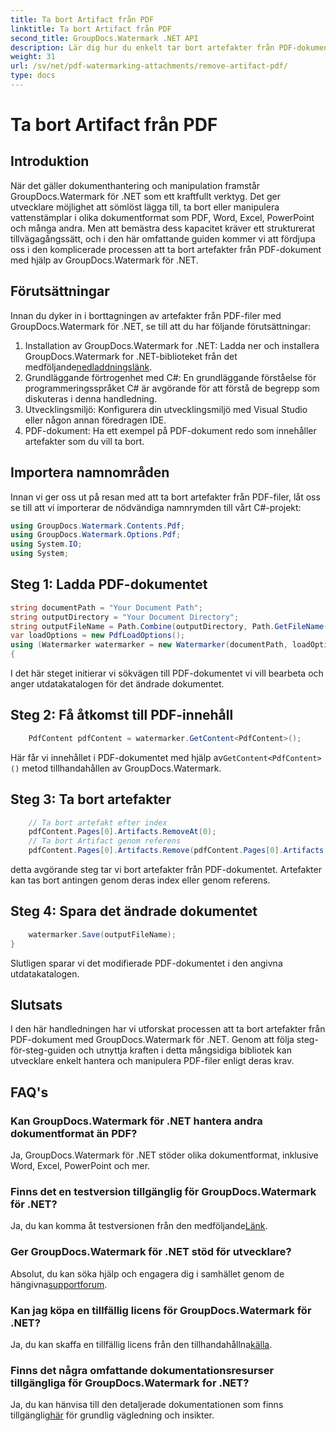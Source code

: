 ```yaml
---
title: Ta bort Artifact från PDF
linktitle: Ta bort Artifact från PDF
second_title: GroupDocs.Watermark .NET API
description: Lär dig hur du enkelt tar bort artefakter från PDF-dokument med GroupDocs.Watermark för .NET. Bemästra processen steg-för-steg med vår omfattande handledning.
weight: 31
url: /sv/net/pdf-watermarking-attachments/remove-artifact-pdf/
type: docs
---
```

# Ta bort Artifact från PDF

## Introduktion
När det gäller dokumenthantering och manipulation framstår GroupDocs.Watermark för .NET som ett kraftfullt verktyg. Det ger utvecklare möjlighet att sömlöst lägga till, ta bort eller manipulera vattenstämplar i olika dokumentformat som PDF, Word, Excel, PowerPoint och många andra. Men att bemästra dess kapacitet kräver ett strukturerat tillvägagångssätt, och i den här omfattande guiden kommer vi att fördjupa oss i den komplicerade processen att ta bort artefakter från PDF-dokument med hjälp av GroupDocs.Watermark för .NET.
## Förutsättningar
Innan du dyker in i borttagningen av artefakter från PDF-filer med GroupDocs.Watermark för .NET, se till att du har följande förutsättningar:
1. Installation av GroupDocs.Watermark for .NET: Ladda ner och installera GroupDocs.Watermark for .NET-biblioteket från det medföljande[nedladdningslänk](https://releases.groupdocs.com/Watermark/net/).
2. Grundläggande förtrogenhet med C#: En grundläggande förståelse för programmeringsspråket C# är avgörande för att förstå de begrepp som diskuteras i denna handledning.
3. Utvecklingsmiljö: Konfigurera din utvecklingsmiljö med Visual Studio eller någon annan föredragen IDE.
4. PDF-dokument: Ha ett exempel på PDF-dokument redo som innehåller artefakter som du vill ta bort.

## Importera namnområden
Innan vi ger oss ut på resan med att ta bort artefakter från PDF-filer, låt oss se till att vi importerar de nödvändiga namnrymden till vårt C#-projekt:
```csharp
using GroupDocs.Watermark.Contents.Pdf;
using GroupDocs.Watermark.Options.Pdf;
using System.IO;
using System;
```
## Steg 1: Ladda PDF-dokumentet
```csharp
string documentPath = "Your Document Path";
string outputDirectory = "Your Document Directory";
string outputFileName = Path.Combine(outputDirectory, Path.GetFileName(documentPath));
var loadOptions = new PdfLoadOptions();
using (Watermarker watermarker = new Watermarker(documentPath, loadOptions))
{
```
I det här steget initierar vi sökvägen till PDF-dokumentet vi vill bearbeta och anger utdatakatalogen för det ändrade dokumentet.
## Steg 2: Få åtkomst till PDF-innehåll
```csharp
    PdfContent pdfContent = watermarker.GetContent<PdfContent>();
```
 Här får vi innehållet i PDF-dokumentet med hjälp av`GetContent<PdfContent>()` metod tillhandahållen av GroupDocs.Watermark.
## Steg 3: Ta bort artefakter
```csharp
    // Ta bort artefakt efter index
    pdfContent.Pages[0].Artifacts.RemoveAt(0);
    // Ta bort Artifact genom referens
    pdfContent.Pages[0].Artifacts.Remove(pdfContent.Pages[0].Artifacts[0]);
```
detta avgörande steg tar vi bort artefakter från PDF-dokumentet. Artefakter kan tas bort antingen genom deras index eller genom referens.
## Steg 4: Spara det ändrade dokumentet
```csharp
    watermarker.Save(outputFileName);
}
```
Slutligen sparar vi det modifierade PDF-dokumentet i den angivna utdatakatalogen.

## Slutsats
I den här handledningen har vi utforskat processen att ta bort artefakter från PDF-dokument med GroupDocs.Watermark för .NET. Genom att följa steg-för-steg-guiden och utnyttja kraften i detta mångsidiga bibliotek kan utvecklare enkelt hantera och manipulera PDF-filer enligt deras krav.
## FAQ's
### Kan GroupDocs.Watermark för .NET hantera andra dokumentformat än PDF?
Ja, GroupDocs.Watermark för .NET stöder olika dokumentformat, inklusive Word, Excel, PowerPoint och mer.
### Finns det en testversion tillgänglig för GroupDocs.Watermark för .NET?
 Ja, du kan komma åt testversionen från den medföljande[Länk](https://releases.groupdocs.com/).
### Ger GroupDocs.Watermark för .NET stöd för utvecklare?
 Absolut, du kan söka hjälp och engagera dig i samhället genom de hängivna[supportforum](https://forum.groupdocs.com/c/watermark/19).
### Kan jag köpa en tillfällig licens för GroupDocs.Watermark för .NET?
 Ja, du kan skaffa en tillfällig licens från den tillhandahållna[källa](https://purchase.groupdocs.com/temporary-license/).
### Finns det några omfattande dokumentationsresurser tillgängliga för GroupDocs.Watermark for .NET?
 Ja, du kan hänvisa till den detaljerade dokumentationen som finns tillgänglig[här](https://tutorials.groupdocs.com/Watermark/net/) för grundlig vägledning och insikter.
